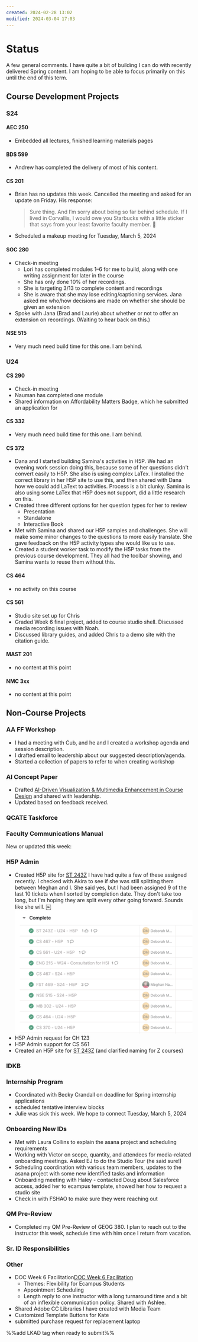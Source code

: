 ```yaml
---
created: 2024-02-28 13:02
modified: 2024-03-04 17:03
---
```


# Status

A few general comments. I have quite a bit of building I can do with recently delivered Spring content. I am hoping to be able to focus primarily on this until the end of this term. 

## Course Development Projects

### S24

#### AEC 250

- Embedded all lectures, finished learning materials pages

#### BDS 599

- Andrew has completed the delivery of most of his content. 

#### CS 201

- Brian has no updates this week. Cancelled the meeting and asked for an update on Friday. His response:

  > Sure thing. And I’m sorry about being so far behind schedule. If I lived in Corvallis, I would owe you Starbucks with a little sticker that says from your least favorite faculty member. 😬

- Scheduled a makeup meeting for Tuesday, March 5, 2024

#### SOC 280

- Check-in meeting
	- Lori has completed modules 1–6 for me to build, along with one writing assignment for later in the course
	- She has only done 10% of her recordings.
	- She is targeting 3/13 to complete content and recordings
	- She is aware that she may lose editing/captioning services. Jana asked me who/how decisions are made on whether she should be given an extension
- Spoke with Jana (Brad and Laurie) about whether or not to offer an extension on recordings. (Waiting to hear back on this.)

#### NSE 515

- Very much need build time for this one. I am behind.

### U24

#### CS 290

- Check-in meeting
- Nauman has completed one module
- Shared information on Affordability Matters Badge, which he submitted an application for

#### CS 332

- Very much need build time for this one. I am behind.

#### CS 372

- Dana and I started building Samina's activities in H5P. We had an evening work session doing this, because some of her questions didn't convert easily to H5P. She also is using complex LaTex. I installed the correct library in her H5P site to use this, and then shared with Dana how we could add LaText to activities. Process is a bit clunky. Samina is also using some LaTex that H5P does not support, did a little research on this.
- Created three different options for her question types for her to review
	- Presentation
	- Standalone
	- Interactive Book
- Met with Samina and shared our H5P samples and challenges. She will make some minor changes to the questions to more easily translate. She gave feedback on the H5P activity types she would like us to use.
- Created a student worker task to modify the H5P tasks from the previous course development. They all had the toolbar showing, and Samina wants to reuse them without this.

#### CS 464

- no activity on this course

#### CS 561

- Studio site set up for Chris
- Graded Week 6 final project, added to course studio shell. Discussed media recording issues with Noah.
- Discussed library guides, and added Chris to a demo site with the citation guide.

#### MAST 201

- no content at this point

#### NMC 3xx

- no content at this point

## Non-Course Projects

### AA FF Workshop

- I had a meeting with Cub, and he and I created a workshop agenda and session description.
- I drafted email to leadership about our suggested description/agenda.
- Started a collection of papers to refer to when creating workshop

### AI Concept Paper

- Drafted [AI-Driven Visualization & Multimedia Enhancement in Course Design](https://docs.google.com/document/d/1YxgcDAzicKYTU5_tiSWOJAXkhfPKaGDH-Mo-gLOmvRs/edit?usp=sharing) and shared with leadership.
- Updated based on feedback received.

### QCATE Taskforce

### Faculty Communications Manual

New or updated this week:

### H5P Admin

- Created H5P site for [ST 243Z](https://app.asana.com/0/1204959674312037/1206717629002419)
I have had quite a few of these assigned recently. I checked with Akira to see if she was still splitting them between Meghan and I. She said yes, but I had been assigned 9 of the last 10 tickets when I sorted by completion date. They don't take too long, but I'm hoping they are split every other going forward. Sounds like she will.
￼![](./images/h5padmin.png)
- H5P Admin request for CH 123
- H5P Admin support for CS 561
- Created an H5P site for [ST 243Z](https://app.asana.com/0/1204959674312037/1206717629002419) (and clarified naming for Z courses)

### IDKB

### Internship Program

- Coordinated with Becky Crandall on deadline for Spring internship applications
- scheduled tentative interview blocks
- Julie was sick this week. We hope to connect Tuesday, March 5, 2024

### Onboarding New IDs

- Met with Laura Collins to explain the asana project and scheduling requirements
- Working with Victor on scope, quantity, and attendees for media-related onboarding meetings. Asked EJ to do the Studio Tour (he said sure!)
- Scheduling coordination with various team members, updates to the asana project with some new identified tasks and information
- Onboarding meeting with Haley - contacted Doug about Salesforce access, added her to ecampus template, showed her how to request a studio site
- Check in with FSHAO to make sure they were reaching out

### QM Pre-Review

- Completed my QM Pre-Review of GEOG 380. I plan to reach out to the instructor this week, schedule time with him once I return from vacation.

### Sr. ID Responsibilities

### Other

- DOC Week 6 Facilitation[DOC Week 6 Facilitation](https://canvas.oregonstate.edu/groups/583390/discussion_topics/10565881)
	- Themes: Flexibility for Ecampus Students
	- Appointment Scheduling
	- Length reply to one instructor with a long turnaround time and a bit of an inflexible communication policy. Shared with Ashlee.
- Shared Adobe CC Libraries I have created with Media Team
- Customized Template Buttons for Kate
- submitted purchase request for replacement laptop

%%add LKAD tag when ready to submit%%
